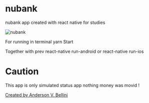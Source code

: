 # nubank
nubank app created with react native for studies

![nubank](.Screenshot_01.jpeg)

For running in terminal
yarn Start

Together with prev
react-native run-android or
react-native run-ios

# Caution
This app is only simulated status app nothing money was movid !


[Created by Anderson V. Bellini](https://linkedin.com/in/abellini/)
